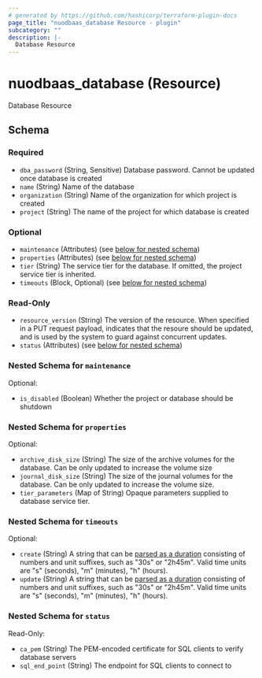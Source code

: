 ```yaml
---
# generated by https://github.com/hashicorp/terraform-plugin-docs
page_title: "nuodbaas_database Resource - plugin"
subcategory: ""
description: |-
  Database Resource
---
```


# nuodbaas_database (Resource)

Database Resource



<!-- schema generated by tfplugindocs -->
## Schema

### Required

- `dba_password` (String, Sensitive) Database password. Cannot be updated once database is created
- `name` (String) Name of the database
- `organization` (String) Name of the organization for which project is created
- `project` (String) The name of the project for which database is created

### Optional

- `maintenance` (Attributes) (see [below for nested schema](#nestedatt--maintenance))
- `properties` (Attributes) (see [below for nested schema](#nestedatt--properties))
- `tier` (String) The service tier for the database. If omitted, the project service tier is inherited.
- `timeouts` (Block, Optional) (see [below for nested schema](#nestedblock--timeouts))

### Read-Only

- `resource_version` (String) The version of the resource. When specified in a PUT request payload, indicates that the resoure should be updated, and is used by the system to guard against concurrent updates.
- `status` (Attributes) (see [below for nested schema](#nestedatt--status))

<a id="nestedatt--maintenance"></a>
### Nested Schema for `maintenance`

Optional:

- `is_disabled` (Boolean) Whether the project or database should be shutdown


<a id="nestedatt--properties"></a>
### Nested Schema for `properties`

Optional:

- `archive_disk_size` (String) The size of the archive volumes for the database. Can be only updated to increase the volume size
- `journal_disk_size` (String) The size of the journal volumes for the database. Can be only updated to increase the volume size.
- `tier_parameters` (Map of String) Opaque parameters supplied to database service tier.


<a id="nestedblock--timeouts"></a>
### Nested Schema for `timeouts`

Optional:

- `create` (String) A string that can be [parsed as a duration](https://pkg.go.dev/time#ParseDuration) consisting of numbers and unit suffixes, such as "30s" or "2h45m". Valid time units are "s" (seconds), "m" (minutes), "h" (hours).
- `update` (String) A string that can be [parsed as a duration](https://pkg.go.dev/time#ParseDuration) consisting of numbers and unit suffixes, such as "30s" or "2h45m". Valid time units are "s" (seconds), "m" (minutes), "h" (hours).


<a id="nestedatt--status"></a>
### Nested Schema for `status`

Read-Only:

- `ca_pem` (String) The PEM-encoded certificate for SQL clients to verify database servers
- `sql_end_point` (String) The endpoint for SQL clients to connect to
